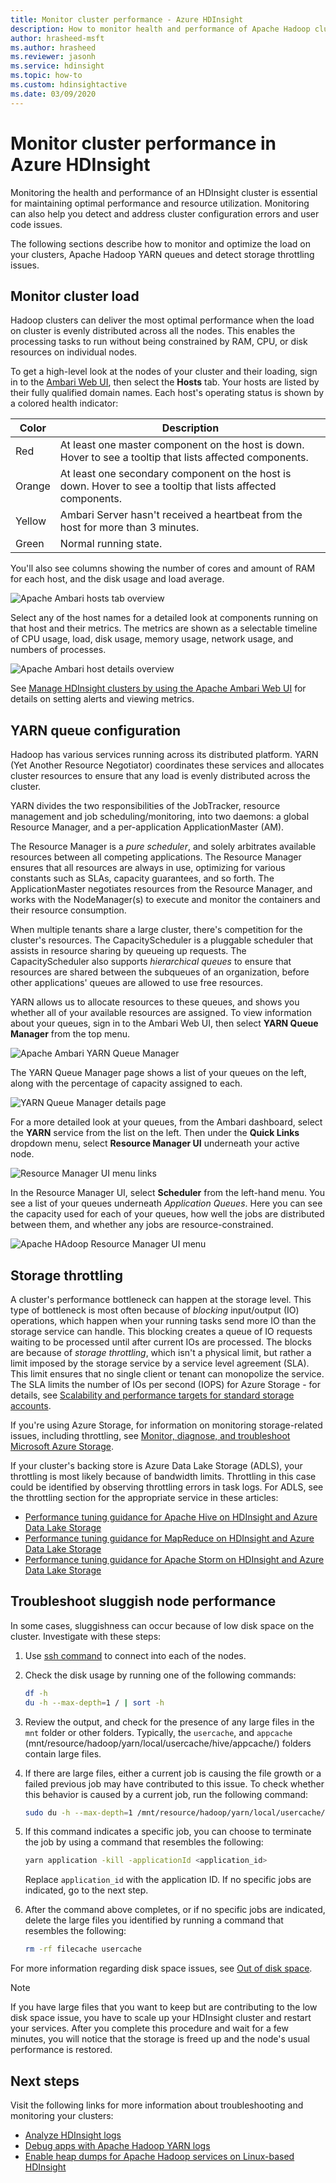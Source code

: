 ```yaml
---
title: Monitor cluster performance - Azure HDInsight 
description: How to monitor health and performance of Apache Hadoop clusters in Azure HDInsight.
author: hrasheed-msft
ms.author: hrasheed
ms.reviewer: jasonh
ms.service: hdinsight
ms.topic: how-to
ms.custom: hdinsightactive
ms.date: 03/09/2020
---
```


# Monitor cluster performance in Azure HDInsight

Monitoring the health and performance of an HDInsight cluster is essential for maintaining optimal performance and resource utilization. Monitoring can also help you detect and address cluster configuration errors and user code issues.

The following sections describe how to monitor and optimize the load on your clusters, Apache Hadoop YARN queues and detect storage throttling issues.

## Monitor cluster load

Hadoop clusters can deliver the most optimal performance when the load on cluster is evenly distributed across all the nodes. This enables the processing tasks to run without being constrained by RAM, CPU, or disk resources on individual nodes.

To get a high-level look at the nodes of your cluster and their loading, sign in to the [Ambari Web UI](hdinsight-hadoop-manage-ambari.md), then select the **Hosts** tab. Your hosts are listed by their fully qualified domain names. Each host's operating status is shown by a colored health indicator:

| Color | Description |
| --- | --- |
| Red | At least one master component on the host is down. Hover to see a tooltip that lists affected components. |
| Orange | At least one secondary component on the host is down. Hover to see a tooltip that lists affected components. |
| Yellow | Ambari Server hasn't received a heartbeat from the host for more than 3 minutes. |
| Green | Normal running state. |

You'll also see columns showing the number of cores and amount of RAM for each host, and the disk usage and load average.

![Apache Ambari hosts tab overview](./media/hdinsight-key-scenarios-to-monitor/apache-ambari-hosts-tab.png)

Select any of the host names for a detailed look at components running on that host and their metrics. The metrics are shown as a selectable timeline of CPU usage, load, disk usage, memory usage, network usage, and numbers of processes.

![Apache Ambari host details overview](./media/hdinsight-key-scenarios-to-monitor/apache-ambari-host-details.png)

See [Manage HDInsight clusters by using the Apache Ambari Web UI](hdinsight-hadoop-manage-ambari.md) for details on setting alerts and viewing metrics.

## YARN queue configuration

Hadoop has various services running across its distributed platform. YARN (Yet Another Resource Negotiator) coordinates these services and allocates cluster resources to ensure that any load is evenly distributed across the cluster.

YARN divides the two responsibilities of the JobTracker, resource management and job scheduling/monitoring, into two daemons: a global Resource Manager, and a per-application ApplicationMaster (AM).

The Resource Manager is a *pure scheduler*, and solely arbitrates available resources between all competing applications. The Resource Manager ensures that all resources are always in use, optimizing for various constants such as SLAs, capacity guarantees, and so forth. The ApplicationMaster negotiates resources from the Resource Manager, and works with the NodeManager(s) to execute and monitor the containers and their resource consumption.

When multiple tenants share a large cluster, there's competition for the cluster's resources. The CapacityScheduler is a pluggable scheduler that assists in resource sharing by queueing up requests. The CapacityScheduler also supports *hierarchical queues* to ensure that resources are shared between the subqueues of an organization, before other applications' queues are allowed to use free resources.

YARN allows us to allocate resources to these queues, and shows you whether all of your available resources are assigned. To view information about your queues, sign in to the Ambari Web UI, then select **YARN Queue Manager** from the top menu.

![Apache Ambari YARN Queue Manager](./media/hdinsight-key-scenarios-to-monitor/apache-yarn-queue-manager.png)

The YARN Queue Manager page shows a list of your queues on the left, along with the percentage of capacity assigned to each.

![YARN Queue Manager details page](./media/hdinsight-key-scenarios-to-monitor/yarn-queue-manager-details.png)

For a more detailed look at your queues, from the Ambari dashboard, select the **YARN** service from the list on the left. Then under the **Quick Links** dropdown menu, select **Resource Manager UI** underneath your active node.

![Resource Manager UI menu links](./media/hdinsight-key-scenarios-to-monitor/resource-manager-ui-menu-link.png)

In the Resource Manager UI, select **Scheduler** from the left-hand menu. You see a list of your queues underneath *Application Queues*. Here you can see the capacity used for each of your queues, how well the jobs are distributed between them, and whether any jobs are resource-constrained.

![Apache HAdoop Resource Manager UI menu](./media/hdinsight-key-scenarios-to-monitor/resource-manager-ui-menu.png)

## Storage throttling

A cluster's performance bottleneck can happen at the storage level. This type of bottleneck is most often because of *blocking* input/output (IO) operations, which happen when your running tasks send more IO than the storage service can handle. This blocking creates a queue of IO requests waiting to be processed until after current IOs are processed. The blocks are because of *storage throttling*, which isn't a physical limit, but rather a limit imposed by the storage service by a service level agreement (SLA). This limit ensures that no single client or tenant can monopolize the service. The SLA limits the number of IOs per second (IOPS) for Azure Storage - for details, see [Scalability and performance targets for standard storage accounts](../storage/common/scalability-targets-standard-account.md).

If you're using Azure Storage, for information on monitoring storage-related issues, including throttling, see [Monitor, diagnose, and troubleshoot Microsoft Azure Storage](../storage/common/storage-monitoring-diagnosing-troubleshooting.md).

If your cluster's backing store is Azure Data Lake Storage (ADLS), your throttling is most likely because of bandwidth limits. Throttling in this case could be identified by observing throttling errors in task logs. For ADLS, see the throttling section for the appropriate service in these articles:

* [Performance tuning guidance for Apache Hive on HDInsight and Azure Data Lake Storage](../data-lake-store/data-lake-store-performance-tuning-hive.md)
* [Performance tuning guidance for MapReduce on HDInsight and Azure Data Lake Storage](../data-lake-store/data-lake-store-performance-tuning-mapreduce.md)
* [Performance tuning guidance for Apache Storm on HDInsight and Azure Data Lake Storage](../data-lake-store/data-lake-store-performance-tuning-storm.md)

## Troubleshoot sluggish node performance

In some cases, sluggishness can occur because of low disk space on the cluster. Investigate with these steps:

1. Use [ssh command](./hdinsight-hadoop-linux-use-ssh-unix.md) to connect into each of the nodes.

1. Check the disk usage by running one of the following commands:

    ```bash
    df -h
    du -h --max-depth=1 / | sort -h
    ```

1. Review the output, and check for the presence of any large files in the `mnt` folder or other folders. Typically, the `usercache`, and `appcache` (mnt/resource/hadoop/yarn/local/usercache/hive/appcache/) folders contain large files.

1. If there are large files, either a current job is causing the file growth or a failed previous job may have contributed to this issue. To check whether this behavior is caused by a current job, run the following command:

    ```bash
    sudo du -h --max-depth=1 /mnt/resource/hadoop/yarn/local/usercache/hive/appcache/
    ```

1. If this command indicates a specific job, you can choose to terminate the job by using a command that resembles the following:

    ```bash
    yarn application -kill -applicationId <application_id>
    ```

    Replace `application_id` with the application ID. If no specific jobs are indicated, go to the next step.

1. After the command above completes, or if no specific jobs are indicated, delete the large files you identified by running a command that resembles the following:

    ```bash
    rm -rf filecache usercache
    ```

For more information regarding disk space issues, see [Out of disk space](./hadoop/hdinsight-troubleshoot-out-disk-space.md).

> [!NOTE]  
> If you have large files that you want to keep but are contributing to the low disk space issue, you have to scale up your HDInsight cluster and restart your services. After you complete this procedure and wait for a few minutes, you will notice that the storage is freed up and the node's usual performance is restored.

## Next steps

Visit the following links for more information about troubleshooting and monitoring your clusters:

* [Analyze HDInsight logs](./hdinsight-troubleshoot-guide.md)
* [Debug apps with Apache Hadoop YARN logs](hdinsight-hadoop-access-yarn-app-logs-linux.md)
* [Enable heap dumps for Apache Hadoop services on Linux-based HDInsight](hdinsight-hadoop-collect-debug-heap-dump-linux.md)